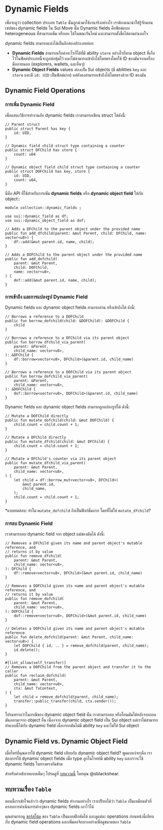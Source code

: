 # Dynamic Fields

เพื่อจะดูว่า collection ประเภท `Table` นั้นถูกนำมาใช้งานจริงอย่างไร เราต้องแนะนำให้รู้จักคอนเซปของ dynamic fields ใน Sui Move นั้น Dynamic fields คือฟิลด์แบบ heterogeneous ที่สามารถเพิ่ม หรือลบ ได้ในขณะรันไทม์ และสามารถตั้งชื่อได้ตามอำเภอใจ

dynamic fields สามารถแบ่งได้เป็นอีกสองประเภทย่อย:

  - **Dynamic Fields**  สามารถเก็บค่าอะไรก็ได้ที่มี ability `store` อย่างไรก็ตาม object ที่เก็บไว้ในฟิลด์ประเภทนี้จะถูกห่อหุ้มไว้ และไม่สามารถเข้าถึงได้โดยตรงโดยใช้ ID ของมันจากเครื่องมือภายนอก (explorers, wallets, และอื่นๆ)
  - **Dynamic Object Fields** values *ต้องเป็น* Sui objects (มี abilities  `key` และ `store` และมี `id: UID` เป็นฟิลด์แรก) แต่ยังคงสามารถเข้าถึงได้โดยตรงด้วย ID ของมัน

## Dynamic Field Operations

### การเพิ่ม Dynamic Field

เพื่อแสดงวิธีการทำงานกับ dynamic fields เราสามารถเขียน struct ได้ดังนี้:

```move
// Parent struct
public struct Parent has key {
    id: UID,
}

// Dynamic field child struct type containing a counter
public struct DFChild has store {
    count: u64
}

// Dynamic object field child struct type containing a counter
public struct DOFChild has key, store {
    id: UID,
    count: u64,
}
```

นี่คือ API ที่ใช้สำหรับการเพิ่ม **dynamic fields** หรือ **dynamic object field** ให้กับ object::

```move
module collection::dynamic_fields ;

use sui::dynamic_field as df;
use sui::dynamic_object_field as dof;

// Adds a DFChild to the parent object under the provided name
public fun add_dfchild(parent: &mut Parent, child: DFChild, name: vector<u8>) {
    df::add(&mut parent.id, name, child);
}

// Adds a DOFChild to the parent object under the provided name
public fun add_dofchild(
    parent: &mut Parent,
    child: DOFChild,
    name: vector<u8>,
) {
    dof::add(&mut parent.id, name, child);
}
```

### การเข้าถึง และการแปลงรูป Dynamic Field

Dynamic fields และ dynamic object fields สามารถอ่าน หรือเข้าถึงได้ ดังนี้:

```move
// Borrows a reference to a DOFChild
public fun borrow_dofchild(child: &DOFChild): &DOFChild {
    child
}

// Borrows a reference to a DFChild via its parent object
public fun borrow_dfchild_via_parent(
    parent: &Parent,
    child_name: vector<u8>,
): &DFChild {
    df::borrow<vector<u8>, DFChild>(&parent.id, child_name)
}

// Borrows a reference to a DOFChild via its parent object
public fun borrow_dofchild_via_parent(
    parent: &Parent,
    child_name: vector<u8>,
): &DOFChild {
    dof::borrow<vector<u8>, DOFChild>(&parent.id, child_name)
}
```

Dynamic fields และ dynamic object fields สามารถถูกแปลงรูปได้ ดังนี้:

```move
// Mutate a DOFChild directly
public fun mutate_dofchild(child: &mut DOFChild) {
    child.count = child.count + 1;
}

// Mutate a DFChild directly
public fun mutate_dfchild(child: &mut DFChild) {
    child.count = child.count + 1;
}

// Mutate a DFChild's counter via its parent object
public fun mutate_dfchild_via_parent(
    parent: &mut Parent,
    child_name: vector<u8>,
) {
    let child = df::borrow_mut<vector<u8>, DFChild>(
        &mut parent.id,
        child_name,
    );
    child.count = child.count + 1;
}
```

*แบบทดสอบ: ทำไม `mutate_dofchild` ถึงเป็นฟังก์ชั่นแรก โดยที่ไม่ใช่ `mutate_dfchild`?

### การลบ Dynamic Field

เราสามารถลบ dynamic field จาก object แม่ของมันได้ ดังนี้:

```move
// Removes a DFChild given its name and parent object's mutable reference, and
// returns it by value
public fun remove_dfchild(
    parent: &mut Parent,
    child_name: vector<u8>,
): DFChild {
    df::remove<vector<u8>, DFChild>(&mut parent.id, child_name)
}

// Removes a DOFChild given its name and parent object's mutable reference, and
// returns it by value
public fun remove_dofchild(
    parent: &mut Parent,
    child_name: vector<u8>,
): DOFChild {
    dof::remove<vector<u8>, DOFChild>(&mut parent.id, child_name)
}

// Deletes a DOFChild given its name and parent object's mutable reference
public fun delete_dofchild(parent: &mut Parent, child_name: vector<u8>) {
    let DOFChild { id, .. } = remove_dofchild(parent, child_name);
    id.delete();
}

#[lint_allow(self_transfer)]
// Removes a DOFChild from the parent object and transfer it to the caller
public fun reclaim_dofchild(
    parent: &mut Parent,
    child_name: vector<u8>,
    ctx: &mut TxContext,
) {
    let child = remove_dofchild(parent, child_name);
    transfer::public_transfer(child, ctx.sender());
}
```

โปรดทราบว่าในกรณีของ dynamic object field นั้น เราสามารถลบ หรือโอนมันได้หลังจากถอดมันออกมาจาก object อื่น เนื่องจาก dynamic object field เป็น Sui object แต่เราไม่สามารถทำแบบนี้ได้กับ dynamic field เนื่องจากมันไม่มี ability `key` และไม่ใช่ Sui object

## Dynamic Field vs. Dynamic Object Field

เมื่อไหร่ที่คุณควรใช้ dynamic field เทียบกับ dynamic object field? พูดแบบง่ายๆคือ เราต้องการใช้ dynamic object fields เมื่อ type ลูกในโจทย์มี ability `key` และเราจะใช้ dynamic fields ในทางตรงกันข้าม

สำหรับคำอธิบายแบบเต็มๆ โปรดดูที่ [บทความนี้](https://forums.sui.io/t/dynamicfield-vs-dynamicobjectfield-why-do-we-have-both/2095) โดยคุณ @sblackshear.

## ทบทวนเรื่อง `Table`

ตอนนี้เราเข้าใจแล้วว่า dynamic fields ทำงานอย่างไร เราเปรียบได้ว่า `Table` เป็นเหมือนตัวที่ครอบการดำเนินการต่างๆของ dynamic fields เอาไว้ได้

คุณสามารถดู [ซอร์สโค้ด](https://github.com/MystenLabs/sui/blob/eb866def280bb050838d803f8f72e67e05bf1616/crates/sui-framework/packages/sui-framework/sources/table.move) ของ `Table` เป็นแบบฝึกหัดได้ และดูแต่ละ operations ก่อนหน้านี้เทียบกับ dynamic field operations และเพิ่มลอจิกบางอย่างเพื่อดูขนาดของ `Table`
